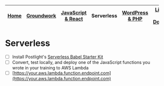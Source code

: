 | [Home](README.md) | [Groundwork](groundwork.md) | [JavaScript & React](javascript.md) | Serverless | [WordPress & PHP](wordpress.md) | [Linux & Docker](linux.md) | [CSS](css.md) |
|-------------------| --------------------------- | ----------------------------------- | ---------- | ------------------------------- | -------------------------- | ------------- |

# Serverless

* [ ] Install Postlight's [Serverless Babel Starter Kit](https://github.com/postlight/serverless-babel-starter)
* [ ] Convert, test locally, and deploy one of the JavaScript functions you wrote in your training to AWS Lambda
* [ ] [https://your.aws.lambda.function.endpoint.com](https://your.aws.lambda.function.endpoint.com)